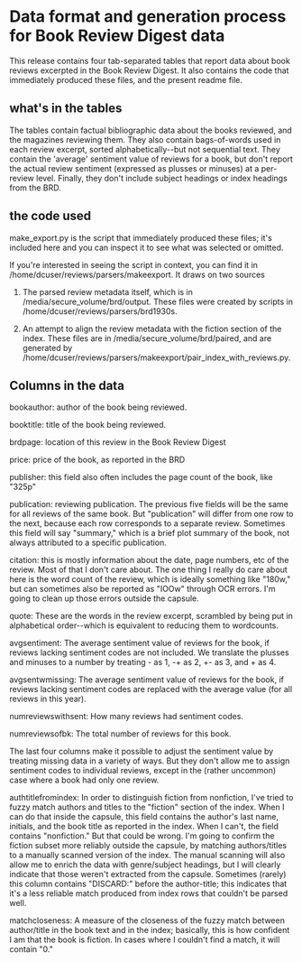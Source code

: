 Data format and generation process for Book Review Digest data
===============================================================

This release contains four tab-separated tables that report data about book reviews excerpted in the Book Review Digest. It also contains the code that immediately produced these files, and the present readme file.

what's in the tables
--------------------

The tables contain factual bibliographic data about the books reviewed, and the magazines reviewing them. They also contain bags-of-words used in each review excerpt, sorted alphabetically--but not sequential text. They contain the 'average' sentiment value of reviews for a book, but don't report the actual review sentiment (expressed as plusses or minuses) at a per-review level. Finally, they don't include subject headings or index headings from the BRD.

the code used
--------------

make_export.py is the script that immediately produced these files; it's included here and you can inspect it to see what was selected or omitted.

If you're interested in seeing the script in context, you can find it in /home/dcuser/reviews/parsers/makeexport. It draws on two sources

1) The parsed review metadata itself, which is in /media/secure_volume/brd/output. These files were created by scripts in /home/dcuser/reviews/parsers/brd1930s.

2) An attempt to align the review metadata with the fiction section of the index. These files are in /media/secure_volume/brd/paired, and are generated by /home/dcuser/reviews/parsers/makeexport/pair_index_with_reviews.py.


Columns in the data
-------------------

bookauthor: author of the book being reviewed.

booktitle: title of the book being reviewed.

brdpage: location of this review in the Book Review Digest

price: price of the book, as reported in the BRD

publisher: this field also often includes the page count of the book, like "325p"

publication: reviewing publication. The previous five fields will be the same for all reviews of the same book. But "publication" will differ from one row to the next, because each row corresponds to a separate review. Sometimes this field will say "summary," which is a brief plot summary of the book, not always attributed to a specific publication.

citation: this is mostly information about the date, page numbers, etc of the review. Most of that I don't care about. The one thing I really do care about here is the word count of the review, which is ideally something like "180w," but can sometimes also be reported as "IOOw" through OCR errors. I'm going to clean up those errors outside the capsule.

quote: These are the words in the review excerpt, scrambled by being put in alphabetical order--which is equivalent to reducing them to wordcounts.

avgsentiment: The average sentiment value of reviews for the book, if reviews lacking sentiment codes are not included. We translate the plusses and minuses to a number by treating - as 1, -+ as 2, +- as 3, and + as 4.

avgsentwmissing: The average sentiment value of reviews for the book, if reviews lacking sentiment codes are replaced with the average value (for all reviews in this year).

numreviewswithsent: How many reviews had sentiment codes.

numreviewsofbk: The total number of reviews for this book.

The last four columns make it possible to adjust the sentiment value by treating missing data in a variety of ways. But they don't allow me to assign sentiment codes to individual reviews, except in the (rather uncommon) case where a book had only one review.

authtitlefromindex: In order to distinguish fiction from nonfiction, I've tried to fuzzy match authors and titles to the "fiction" section of the index. When I can do that inside the capsule, this field contains the author's last name, initials, and the book title as reported in the index. When I can't, the field contains "nonfiction." But that could be wrong. I'm going to confirm the fiction subset more reliably outside the capsule, by matching authors/titles to a manually scanned version of the index. The manual scanning will also allow me to enrich the data with genre/subject headings, but I will clearly indicate that those weren't extracted from the capsule. Sometimes (rarely) this column contains "DISCARD:" before the author-title; this indicates that it's a less reliable match produced from index rows that couldn't be parsed well.

matchcloseness: A measure of the closeness of the fuzzy match between author/title in the book text and in the index; basically, this is how confident I am that the book is fiction. In cases where I couldn't find a match, it will contain "0."
